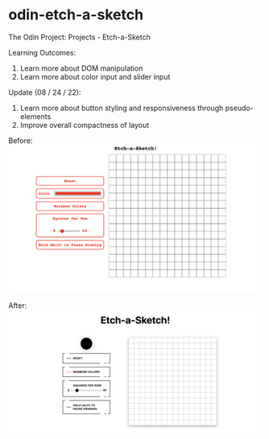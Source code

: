 # odin-etch-a-sketch
The Odin Project: Projects - Etch-a-Sketch

Learning Outcomes:
1. Learn more about DOM manipulation
2. Learn more about color input and slider input

Update (08 / 24 / 22):
1. Learn more about button styling and responsiveness through pseudo-elements
2. Improve overall compactness of layout

Before:
![Before](img/Styling-Before.png)

After:
![After](img/Styling-After.png)